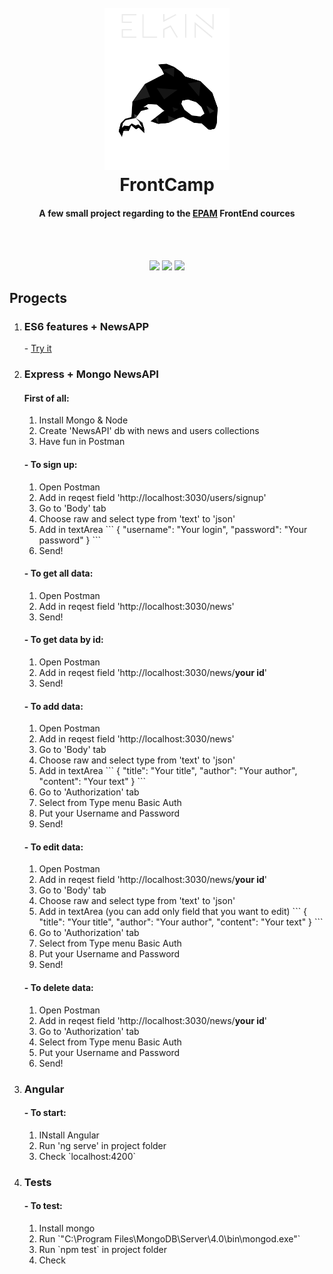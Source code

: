 <h1 align="center">
  <br>
  <a href="https://github.com/elkinny">
    <img src="https://raw.githubusercontent.com/elkinny/Curriculum-Vitae/master/ekins_logo.png" alt="Elkin" width="200">
  </a>
  <br>
    FrontCamp
  <br>
</h1>

<h4 align="center"> A few small project regarding to the <a href="https://www.epam.com">EPAM</a> FrontEnd cources</h4>

<br>
<br>
<p align="center">
    <img src="https://forthebadge.com/images/badges/built-by-codebabes.svg">
    <img src="https://forthebadge.com/images/badges/made-with-javascript.svg">
    <img src="https://forthebadge.com/images/badges/powered-by-electricity.svg">
</p>

<h2>Progects</h2>
<ol>
  <li><h3>ES6 features + NewsAPP</h3> - <a href="https://elkinny.github.io/NewsAPI/news-app/index.html">Try it</a></li>
  <li>
    <h3>Express + Mongo NewsAPI</h3>
    <h4>First of all:</h4>
    <ol>
      <li>Install Mongo & Node</li>
      <li>Create 'NewsAPI' db with news and users collections</li>
      <li>Have fun in Postman</li>
    </ol>
    <h4>- To sign up:</h4>
    <ol>
      <li>Open Postman</li>
      <li>Add in reqest field 'http://localhost:3030/users/signup'</li>
      <li>Go to 'Body' tab</li>
      <li>Choose raw and select type from 'text' to 'json'</li>
      <li>Add in textArea
          ```
          {
            "username": "Your login",
            "password": "Your password"
          }
          ```
      </li>
      <li>Send!</li>
    </ol>
    <h4>- To get all data:</h4>
    <ol>
      <li>Open Postman</li>
      <li>Add in reqest field 'http://localhost:3030/news'</li>
      <li>Send!</li>
    </ol>
    <h4>- To get data by id:</h4>
    <ol>
      <li>Open Postman</li>
      <li>Add in reqest field 'http://localhost:3030/news/<b>your id</b>'</li>
      <li>Send!</li>
    </ol>
    <h4>- To add data:</h4>
    <ol>
      <li>Open Postman</li>
      <li>Add in reqest field 'http://localhost:3030/news'</li>
      <li>Go to 'Body' tab</li>
      <li>Choose raw and select type from 'text' to 'json'</li>
      <li>Add in textArea
          ```
          {
            "title": "Your title",
            "author": "Your author",
            "content": "Your text"
          }
          ```
      </li>
      <li>Go to 'Authorization' tab</li>
      <li>Select from Type menu Basic Auth</li>
      <li>Put your Username and Password</li>
      <li>Send!</li>
    </ol>
    <h4>- To edit data:</h4>
    <ol>
      <li>Open Postman</li>
      <li>Add in reqest field 'http://localhost:3030/news/<b>your id</b>'</li>
      <li>Go to 'Body' tab</li>
      <li>Choose raw and select type from 'text' to 'json'</li>
      <li>Add in textArea (you can add only field that you want to edit)
          ```
          {
            "title": "Your title",
            "author": "Your author",
            "content": "Your text"
          }
          ```
      </li>
      <li>Go to 'Authorization' tab</li>
      <li>Select from Type menu Basic Auth</li>
      <li>Put your Username and Password</li>
      <li>Send!</li>
    </ol>
    <h4>- To delete data:</h4>
    <ol>
      <li>Open Postman</li>
      <li>Add in reqest field 'http://localhost:3030/news/<b>your id</b>'</li>
      <li>Go to 'Authorization' tab</li>
      <li>Select from Type menu Basic Auth</li>
      <li>Put your Username and Password</li>
      <li>Send!</li>
    </ol>
  </li>
  <li><h3>Angular</h3> 
    <h4>- To start:</h4>
    <ol>
      <li>INstall Angular</li>
      <li>Run 'ng serve' in project folder</li>
      <li>Check `localhost:4200`</li>
    </ol>
  </li>
  <li><h3>Tests</h3> 
    <h4>- To test:</h4>
    <ol>
      <li>Install mongo</li>
      <li>Run `"C:\Program Files\MongoDB\Server\4.0\bin\mongod.exe"`</li>
      <li>Run `npm test` in project folder</li>
      <li>Check</li>
    </ol>
  </li>
</ol>
